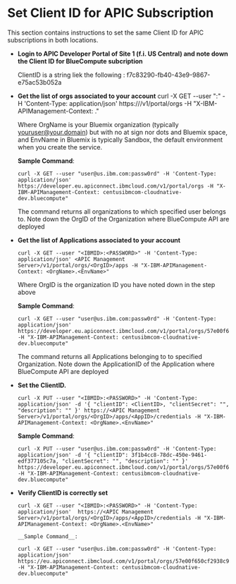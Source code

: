 # Set Client ID for APIC Subscription

This section contains instructions to set the same Client ID for APIC subscriptions in both locations.

* __Login to APIC Developer Portal of Site 1 (f.i. US Central) and note down the Client ID for BlueCompute subcription__

  ClientID is a string liek the following : f7c83290-fb40-43e9-9867-e75ac53b052a

* __Get the list of orgs associated to your account__
      curl -X GET --user "<IBMID>:<PASSWORD>" -H 'Content-Type: application/json' https://<APIC Management Server>/v1/portal/orgs -H "X-IBM-APIManagement-Context: <OrgName>.<EnvName>"

    Where OrgName is your Bluemix organization (typically youruser@your.domain) but with no at sign nor dots and Bluemix space, and EnvName in Bluemix is typically Sandbox, the default environment when you create the service.

  __Sample Command__:

      curl -X GET --user "user@us.ibm.com:passw0rd" -H 'Content-Type: application/json' https://developer.eu.apiconnect.ibmcloud.com/v1/portal/orgs -H "X-IBM-APIManagement-Context: centusibmcom-cloudnative-dev.bluecompute"

     The command returns all organizations to which specified user belongs to. Note down the OrgID of the Organization where BlueCompute API are deployed

* __Get the list of Applications associated to your account__

      curl -X GET --user "<IBMID>:<PASSWORD>" -H 'Content-Type: application/json' <APIC Management Server>/v1/portal/orgs/<OrgID>/apps -H "X-IBM-APIManagement-Context: <OrgName>.<EnvName>"

    Where OrgID is the organization ID you have noted down in the step above

    __Sample Command__:

      curl -X GET --user "user@us.ibm.com:passw0rd" -H 'Content-Type: application/json' https://developer.eu.apiconnect.ibmcloud.com/v1/portal/orgs/57e00f650cf2938c939bda2b/apps -H "X-IBM-APIManagement-Context: centusibmcom-cloudnative-dev.bluecompute"

     The command returns all Applications belonging to to specified Organization. Note down the ApplicationID of the Application where BlueCompute API are deployed

* __Set the ClientID.__

      curl -X PUT --user "<IBMID>:<PASSWORD>" -H 'Content-Type: application/json' -d '{ "clientID": <ClientID>, "clientSecret": "", "description": "" }' https://<APIC Management Server>/v1/portal/orgs/<OrgID>/apps/<AppID>/credentials -H "X-IBM-APIManagement-Context: <OrgName>.<EnvName>"

    __Sample Command__:

      curl -X PUT --user "user@us.ibm.com:passw0rd" -H 'Content-Type: application/json' -d '{ "clientID": 3f1b4cc8-78dc-450e-9461-edf377105c7a, "clientSecret": "", "description": "" }' https://developer.eu.apiconnect.ibmcloud.com/v1/portal/orgs/57e00f650cf2938c939bda2b/apps/57e014940cf2938c939be073/credentials -H "X-IBM-APIManagement-Context: centusibmcom-cloudnative-dev.bluecompute"

* __Verify ClientID is correctly set__

      curl -X GET --user "<IBMID>:<PASSWORD>" -H 'Content-Type: application/json'  https://<APIC Management Server>/v1/portal/orgs/<OrgID>/apps/<AppID>/credentials -H "X-IBM-APIManagement-Context: <OrgName>.<EnvName>"

      __Sample Command__:

      curl -X GET --user "user@us.ibm.com:passw0rd" -H 'Content-Type: application/json' https://eu.apiconnect.ibmcloud.com/v1/portal/orgs/57e00f650cf2938c939bda2b/apps/57e014940cf2938c939be073/credentials -H "X-IBM-APIManagement-Context: centusibmcom-cloudnative-dev.bluecompute"
